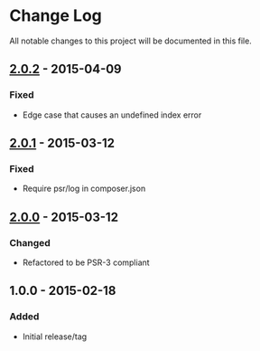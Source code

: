 # Change Log
All notable changes to this project will be documented in this file.

## [2.0.2] - 2015-04-09
### Fixed
- Edge case that causes an undefined index error

## [2.0.1] - 2015-03-12
### Fixed
- Require psr/log in composer.json

## [2.0.0] - 2015-03-12
### Changed
- Refactored to be PSR-3 compliant

## 1.0.0 - 2015-02-18
### Added
- Initial release/tag

[2.0.2]: https://github.com/eBayEnterprise/magento-log/compare/2.0.2...2.0.1
[2.0.1]: https://github.com/eBayEnterprise/magento-log/compare/2.0.1...2.0.0
[2.0.0]: https://github.com/eBayEnterprise/magento-log/compare/2.0.0...1.0.0